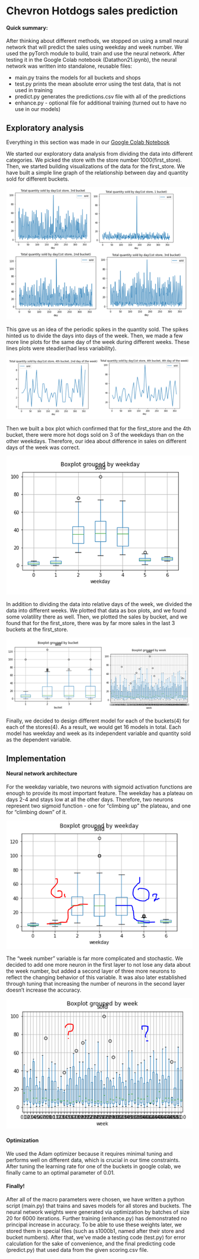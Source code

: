 # Chevron Hotdogs sales prediction
#### Quick summary:
After thinking about different methods, we stopped on using a small neural network that will predict the sales using weekday and week number. 
We used the pyTorch module to build, train and use the neural network. After testing it in the Google Colab notebook (Datathon21.ipynb), the neural network was written into standalone, reusable files:

- main.py trains the models for all buckets and shops
- test.py prints the mean absolute error using the test data, that is not used in training
- predict.py generates the predictions.csv file with all of the predictions
- enhance.py - optional file for additional training (turned out to have no use in our models)

## Exploratory analysis
Everything in this section was made in our [Google Colab Notebook](http://https://github.com/dankaki/chevron_hotdogs/blob/master/Datathon21.ipynb "Google Colab Notebook")

We started our exploratory data analysis from dividing the data into different categories. We picked the store with the store number 1000(first_store). Then, we started building visualizations of the data for the first_store. We have built a simple line graph of the relationship between day and quantity sold for different buckets. 

![](https://raw.githubusercontent.com/dankaki/chevron_hotdogs/master/images/daygraphs.PNG)

This gave us an idea of the periodic spikes in the quantity sold. The spikes hinted us to divide the days into days of the week. Then, we made a few more line plots for the same day of the week during different weeks. These lines plots were steadier(had less variability). 

![](https://raw.githubusercontent.com/dankaki/chevron_hotdogs/master/images/wdyear.PNG)

Then we built a box plot which confirmed that for the first_store and the 4th bucket, there were more hot dogs sold on 3 of the weekdays than on the other weekdays. Therefore, our idea about difference in sales on different days of the week was correct.

![](https://raw.githubusercontent.com/dankaki/chevron_hotdogs/master/images/weekdays.PNG)

In addition to dividing the data into relative days of the week, we divided the data into different weeks. We plotted that data as box plots, and we found some volatility there as well. Then, we plotted the sales by bucket, and we found that for the first_store, there was by far more sales in the last 3 buckets at the first_store.

![](https://raw.githubusercontent.com/dankaki/chevron_hotdogs/master/images/buckweek.PNG)

Finally, we decided to design different model for each of the buckets(4) for each of the stores(4). As a result, we would get 16 models in total. Each model has weekday and week as its independent variable and quantity sold as the dependent variable. 
## Implementation
#### Neural network architecture
For the weekday variable, two neurons with sigmoid activation functions are enough to provide its most important feature. The weekday has a plateau on days 2-4 and stays low at all the other days. Therefore, two neurons represent two sigmoid function - one for “climbing up” the plateau, and one for “climbing down” of it.

![](https://raw.githubusercontent.com/dankaki/chevron_hotdogs/master/images/sigma.png)

The “week number” variable is far more complicated and stochastic. We decided to add one more neuron in the first layer to not lose any data about the week number, but added a second layer of three more neurons to reflect the changing behavior of this variable. It was also later established through tuning that increasing the number of neurons in the second layer doesn’t increase the accuracy.

![](https://raw.githubusercontent.com/dankaki/chevron_hotdogs/master/images/question.png)
#### Optimization
We used the Adam optimizer because it requires minimal tuning and performs well on different data, which is crucial in our time constraints. After tuning the learning rate for one of the buckets in google colab, we finally came to an optimal parameter of 0.01.
#### Finally!
After all of the macro parameters were chosen, we have written a python script (main.py) that trains and saves models for all stores and buckets. The neural network weights were generated via optimization by batches of size 20 for 6000 iterations. Further training (enhance.py) has demonstrated no principal increase in accuracy. To be able to use these weights later, we stored them in special files (such as s1000b1, named after their store and bucket numbers).
After that, we've made a testing code (test.py) for error calculation for the sake of convenience, and the final predicting code (predict.py) that used data from the given scoring.csv file.
